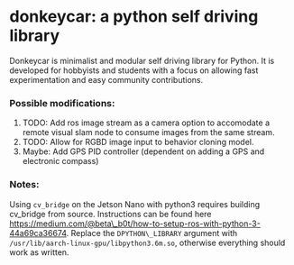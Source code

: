 # donkeycar: a python self driving library

Donkeycar is minimalist and modular self driving library for Python. It is
developed for hobbyists and students with a focus on allowing fast experimentation and easy
community contributions.

### Possible modifications:
1. TODO: Add ros image stream as a camera option to accomodate a remote visual slam node to consume images from the same stream.
2. TODO: Allow for RGBD image input to behavior cloning model.
3. Maybe: Add GPS PID controller (dependent on adding a GPS and electronic compass)

### Notes:
Using `cv_bridge` on the Jetson Nano with python3 requires building cv\_bridge from source.  Instructions can be found here <https://medium.com/@beta\_b0t/how-to-setup-ros-with-python-3-44a69ca36674>.  Replace the `DPYTHON\_LIBRARY` argument with `/usr/lib/aarch-linux-gpu/libpython3.6m.so`, otherwise everything should work as written.   
